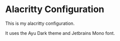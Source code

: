 # Alacritty Configuration
This is my alacritty configuration.

It uses the Ayu Dark theme and Jetbrains Mono font.

